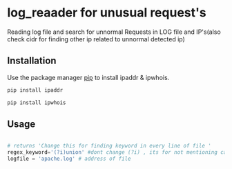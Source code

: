 # log_reaader for unusual request's
Reading log file and search for unnormal Requests in LOG file and IP's(also check cidr for finding other ip related to unnormal detected ip) 
## Installation

Use the package manager [pip](https://pip.pypa.io/en/stable/) to install ipaddr & ipwhois.

```bash
pip install ipaddr
```
```bash
pip install ipwhois
```
## Usage

```python

# returns 'Change this for finding keyword in every line of file '
regex_keyword='(?i)union' #dont change (?i) , its for not mentioning case sensitive in log file.just change union to everything u want.
logfile = 'apache.log' # address of file
```
